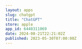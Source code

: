 ```yaml
---
layout: apps
slug: chatgpt
title: "ChatGPT"
store: apple
app_id: 6448311069
date: 2024-08-21T22:21:02Z
published: 2023-05-30T07:00:00Z
---
```

